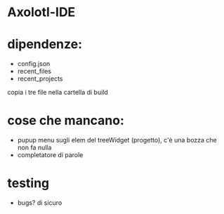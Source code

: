 # Axolotl-IDE

# dipendenze:
* config.json
* recent_files
* recent_projects


copia i tre file nella cartella di build


# cose che mancano:
* pupup menu sugli elem del treeWidget (progetto), c'è una bozza che non fa nulla
* completatore di parole

# testing
* bugs? di sicuro
